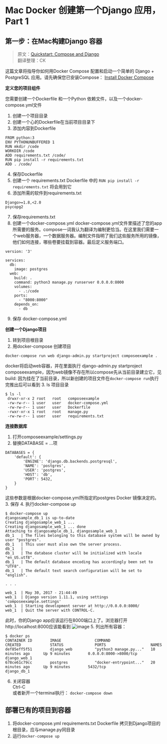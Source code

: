 # Mac Docker 创建第一个Django 应用，Part 1
## 第一步：在Mac构建Django 容器

> 原文：[Quickstart: Compose and Django]("https://docs.docker.com/compose/django/#create-a-django-project")  
> 翻译整理：CK

这篇文章将指导你如何用Docker Compose 配置和启动一个简单的 Django + PostgreSQL 应用。请先确保您已安装Compose：
[Install Docker Compose]("https://docs.docker.com/compose/install/")

**定义您的项目组件**

您需要创建一个Dockerfile 和一个Python 依赖文件，以及一个docker-compose.yml文件
1. 创建一个项目目录
1. 创建一个心的Dockerfile在当前项目目录下
1. 添加内容到Dockerfile
```
FROM python:3
ENV PYTHONUNBUFFERED 1
RUN mkdir /code
WORKDIR /code
ADD requirements.txt /code/
RUN pip install -r requirements.txt
ADD . /code/
```

4. 保存Dockerfile
5. 创建一个 requirements.txt
Dockerfile 中的 `RUN pip install -r requirements.txt` 将会用到它
6. 添加所需的软件到requirements.txt
```
Django>=1.8,<2.0
psycopg2
```
7. 保存requirements.txt
8. 创建一个docker-compose.yml
docker-compose.yml文件里描述了您的app所需要的服务。compose一词我认为翻译为编制更恰当。在这里我们需要一个web服务器，一个数据服务器。编制文件指明了我们这些服务所用的镜像，他们如何连接，哪些卷要挂载到容器。最后定义服务端口。
```
version: '3'

services:
  db:
    image: postgres
  web:
    build: .
    command: python3 manage.py runserver 0.0.0.0:8000
    volumes:
      - .:/code
    ports:
      - "8000:8000"
    depends_on:
      - db
```
9. 保存 docker-compose.yml

**创建一个Django项目**
1. 转到项目根目录
1. 用docker-compose 创建项目
```
docker-compose run web django-admin.py startproject composeexample .
```
docker将启动web容器，并在里面执行 django-admin.py startproject composeexample，因为web镜像不存在所以compose先从当前目录建立它，见 build: 因为挂在了当前目录，所以新创建的项目文件在`docker-compose run`执行完推出后可以看到
3. ls 项目目录
```
$ ls -l
 drwxr-xr-x 2 root   root   composeexample
 -rw-rw-r-- 1 user   user   docker-compose.yml
 -rw-rw-r-- 1 user   user   Dockerfile
 -rwxr-xr-x 1 root   root   manage.py
 -rw-rw-r-- 1 user   user   requirements.txt
 ```

 **连接数据库**
1. 打开composeexample/settings.py
1. 替换DATABASE = …项
```
DATABASES = {
    'default': {
        'ENGINE': 'django.db.backends.postgresql',
        'NAME': 'postgres',
        'USER': 'postgres',
        'HOST': 'db',
        'PORT': 5432,
    }
}
```
这些参数是根据docker-compose.yml所指定的postgres Docker 镜像决定的。
3. 保存
4. 执行docker-compose up
```
$ docker-compose up
djangosample_db_1 is up-to-date
Creating djangosample_web_1 ...
Creating djangosample_web_1 ... done
Attaching to djangosample_db_1, djangosample_web_1
db_1   | The files belonging to this database system will be owned by user "postgres".
db_1   | This user must also own the server process.
db_1   |
db_1   | The database cluster will be initialized with locale "en_US.utf8".
db_1   | The default database encoding has accordingly been set to "UTF8".
db_1   | The default text search configuration will be set to "english".

. . .

web_1  | May 30, 2017 - 21:44:49
web_1  | Django version 1.11.1, using settings 'composeexample.settings'
web_1  | Starting development server at http://0.0.0.0:8000/
web_1  | Quit the server with CONTROL-C.
```
此时，你的Django app应该运行在8000端口上了。浏览器打开http://localhost:8000应该能看到
![image](https://docs.docker.com/compose/images/django-it-worked.png)
5. 列出所有容器：
```
$ docker ps
CONTAINER ID        IMAGE               COMMAND                  CREATED             STATUS              PORTS                    NAMES
def85eff5f51        django_web          "python3 manage.py..."   10 minutes ago      Up 9 minutes        0.0.0.0:8000->8000/tcp   django_web_1
678ce61c79cc        postgres            "docker-entrypoint..."   20 minutes ago      Up 9 minutes        5432/tcp                 django_db_1
```
6. 关闭容器  
Ctrl-C  
或者新开一个terminal执行： `docker-compose down`

## **部署已有的项目到容器**

1. 将docker-compose.yml requirements.txt Dockerfile 拷贝到Django项目的根目录，应与manage.py同目录
2. 运行`docker-compose up`

